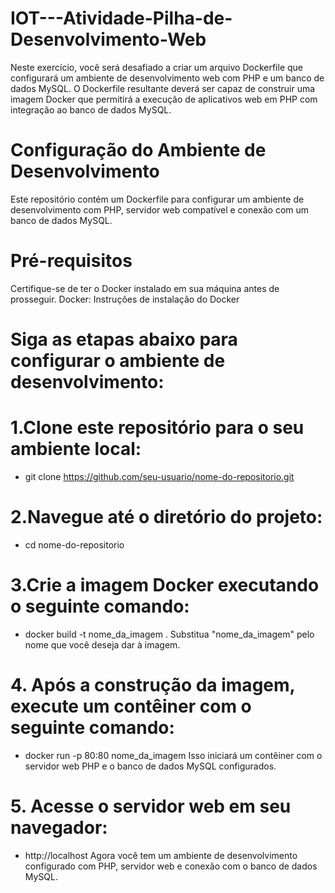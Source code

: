 # IOT---Atividade-Pilha-de-Desenvolvimento-Web
Neste exercício, você será desafiado a criar um arquivo Dockerfile que
configurará um ambiente de desenvolvimento web com PHP e um banco de
dados MySQL. O Dockerfile resultante deverá ser capaz de construir uma
imagem Docker que permitirá a execução de aplicativos web em PHP com
integração ao banco de dados MySQL.

# Configuração do Ambiente de Desenvolvimento
Este repositório contém um Dockerfile para configurar um ambiente de desenvolvimento com PHP, servidor web compatível e conexão com um banco de dados MySQL.

# Pré-requisitos
Certifique-se de ter o Docker instalado em sua máquina antes de prosseguir.
Docker: Instruções de instalação do Docker

# Siga as etapas abaixo para configurar o ambiente de desenvolvimento:
# 1.Clone este repositório para o seu ambiente local: 
 - git clone https://github.com/seu-usuario/nome-do-repositorio.git

# 2.Navegue até o diretório do projeto:
- cd nome-do-repositorio

# 3.Crie a imagem Docker executando o seguinte comando:
- docker build -t nome_da_imagem .
Substitua "nome_da_imagem" pelo nome que você deseja dar à imagem.

# 4. Após a construção da imagem, execute um contêiner com o seguinte comando:
- docker run -p 80:80 nome_da_imagem
Isso iniciará um contêiner com o servidor web PHP e o banco de dados MySQL configurados.

# 5. Acesse o servidor web em seu navegador:
- http://localhost
Agora você tem um ambiente de desenvolvimento configurado com PHP, servidor web e conexão com o banco de dados MySQL.
